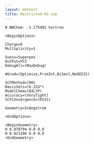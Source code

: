 ```yaml
---
layout: default
title: Restricted-H2.inp
---
```



    # NWChem: -1.175482 hartree

    <BeginOptions>

    Charge=0
    Multiplicity=1

    Guess=Superpos
    OutPut=XYZ
    DebugAll=(MaxDebug)

    #Grad=(Optimize,PrimInt,BiSect,NoGDIIS)

    SCFMethod=(RH)
    BasisSets=(6-31G*)
    ModelChem=(B3LYP)
    Accuracy=(VeryTight)
    SCFConvergence=(DIIS)

    Geometry=InAngstrom

    <EndOptions>

    <BeginGeometry>
    H 0.078794 0.0 0.0
    H 0.821206 0.0 0.0
    <EndGeometry>
